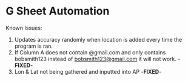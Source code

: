 # G Sheet Automation
Known Issues:
1. Updates accuracy randomly when location is added every time the program is ran.
2. If Column A does not contain @gmail.com and only contains bobsmith123 instead of bobsmith123@gmail.com it will not work. -**FIXED**-
3. Lon & Lat not being gathered and inputted into AP -**FIXED**-
